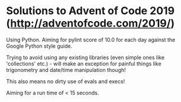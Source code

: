 
# Solutions to Advent of Code 2019 (<http://adventofcode.com/2019/>)

Using Python. Aiming for pylint score of 10.0 for each day against the Google Python style guide.

Trying to avoid using any existing libraries (even simple ones like 'collections' etc.) - will
make an exception for painful things like trigonometry and date/time manipulation though!

This also means no dirty use of evals and execs!

Aiming for a run time of < 15 seconds.
